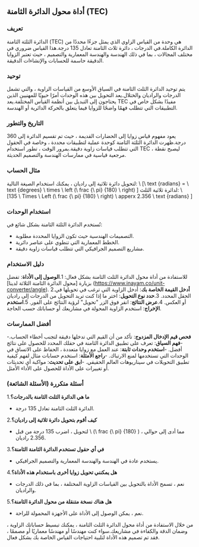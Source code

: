## أداة محول الدائرة الثامنة (TEC)

### تعريف
الدائرة الثلثة الثامنة (TEC) هي وحدة من القياس الزاوي الذي يمثل جزءًا محددًا من الدائرة الكاملة.في الدرجات ، دائرة ثلاث الثامنة تعادل 135 درجة.هذا القياس ضروري في مختلف المجالات ، بما في ذلك الهندسة والهندسة المعمارية والتصميم ، حيث تعتبر الزوايا الدقيقة حاسمة للحسابات والإنشاءات الدقيقة.

### توحيد
يتم توحيد الدائرة الثلث الثامنة في السياق الأوسع من القياسات الزاوية ، والتي تشمل الدرجات والراديان والختلال.يعد التحويل بين هذه الوحدات أمرًا حيويًا للمهنيين الذين يحتاجون إلى التبديل بين أنظمة القياس المختلفة.يعد TEC مفيدًا بشكل خاص في التطبيقات التي تتطلب فهمًا واضحًا للزوايا فيما يتعلق بالحركة الدائرية أو الهندسة.

### التاريخ والتطور
يعود مفهوم قياس زوايا إلى الحضارات القديمة ، حيث تم تقسيم الدائرة إلى 360 درجة.ظهرت الدائرة الثلثة الثامنة كوحدة عملية لتطبيقات محددة ، وخاصة في الحقول التي تتطلب قياسات زاوية دقيقة.بمرور الوقت ، تطور استخدام TEC ، ليصبح نقطة مرجعية قياسية في ممارسات الهندسة والتصميم الحديثة.

### مثال الحساب
لتحويل دائرة ثلاثية إلى راديان ، يمكنك استخدام الصيغة التالية:
\ [\ text {radians} = \ text {degrees} \ times \ left (\ frac {\ pi} {180} \ right) \]
لدائرة ثلاثية الثلث:
\ [135 \ Times \ Left (\ frac {\ pi} {180} \ right) \ apperx 2.356 \ text {radians} \]

### استخدام الوحدات
تُستخدم الدائرة الثلثة الثامنة بشكل شائع في:
- التصميمات الهندسية حيث تكون الزوايا المحددة مطلوبة.
- الخطط المعمارية التي تنطوي على عناصر دائرية.
- مشاريع التصميم الجرافيكي التي تتطلب قياسات زاوية دقيقة.

### دليل الاستخدام
للاستفادة من أداة محول الدائرة الثلث الثامنة بشكل فعال:
1.**الوصول إلى الأداة**: تفضل بزيارة [محول الدائرة الثامنة الثلاثة لدينا] (https://www.inayam.co/unit-converter/angle).
2.**أدخل القيمة الخاصة بك**: أدخل الزاوية التي ترغب في تحويلها في الحقل المحدد.
3.**حدد نوع التحويل**: اختر ما إذا كنت تريد التحويل من الدرجات إلى راديان أو العكس.
4.**عرض النتائج**: انقر فوق الزر "تحويل" لرؤية النتائج على الفور.
5.**استخدم الإخراج**: استخدم الزاوية المحولة في مشاريعك أو حساباتك حسب الحاجة.

### أفضل الممارسات
-**فحص قيم الإدخال المزدوج**: تأكد من أن القيم التي تدخلها دقيقة لتجنب أخطاء الحساب.
-**فهم السياق**: تعرف على تطبيق الدائرة الثامنة في حقلك المحدد للحصول على نتائج أفضل.
-**استخدم وحدات ثابتة**: عند العمل مع زوايا متعددة ، الحفاظ على الاتساق في الوحدات التي تستخدمها لمنع الارتباك.
-**راجع الأمثلة**: استخدم حسابات مثال لفهم كيفية تطبيق التحويلات في سيناريوهات العالم الحقيقي.
-**ابق على تحديث**: مواكبة أي تحديثات أو تغييرات على الأداة للحصول على الأداء الأمثل.

### أسئلة متكررة (الأسئلة الشائعة)

1.**ما هي الدائرة الثلث الثامنة بالدرجات؟**
- الدائرة الثلث الثامنة تعادل 135 درجة.

2.**كيف أقوم بتحويل دائرة ثلاثية إلى راديان؟**
- لتحويل ، اضرب 135 درجة من قبل \ (\ frac {\ pi} {180} \) ، مما أدى إلى حوالي 2.356 راديان.

3.**في أي حقول تستخدم الدائرة الثامنة الثامنة؟**
- يستخدم عادة في الهندسة والهندسة المعمارية والتصميم الجرافيكي.

4.**هل يمكنني تحويل زوايا أخرى باستخدام هذه الأداة؟**
- نعم ، تسمح الأداة بالتحويل بين القياسات الزاوية المختلفة ، بما في ذلك الدرجات والراديان.

5.**هل هناك نسخة متنقلة من محول الدائرة الثامنة؟**
- نعم ، يمكن الوصول إلى الأداة على الأجهزة المحمولة للراحة.

من خلال الاستفادة من أداة محول الدائرة الثلث الثامنة ، يمكنك تبسيط حساباتك الزاوية ، وضمان الدقة والكفاءة في مشاريعك.سواء كنت مهندسًا أو مهندسًا معماريًا أو مصممًا ، فقد تم تصميم هذه الأداة لتلبية احتياجات القياس الخاصة بك بشكل فعال.